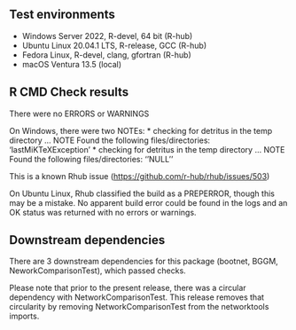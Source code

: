 ## Test environments

-   Windows Server 2022, R-devel, 64 bit (R-hub)
-   Ubuntu Linux 20.04.1 LTS, R-release, GCC (R-hub)
-   Fedora Linux, R-devel, clang, gfortran (R-hub)
-   macOS Ventura 13.5 (local)

## R CMD Check results

There were no ERRORS or WARNINGS

On Windows, there were two NOTEs: \* checking for detritus in the temp
directory … NOTE Found the following files/directories:
‘lastMiKTeXException’ \* checking for detritus in the temp directory …
NOTE Found the following files/directories: ‘’NULL’’

This is a known Rhub issue (<https://github.com/r-hub/rhub/issues/503>)

On Ubuntu Linux, Rhub classified the build as a PREPERROR, though this
may be a mistake. No apparent build error could be found in the logs and
an OK status was returned with no errors or warnings.

## Downstream dependencies

There are 3 downstream dependencies for this package (bootnet, BGGM,
NeworkComparisonTest), which passed checks.

Please note that prior to the present release, there was a circular
dependency with NetworkComparisonTest. This release removes that
circularity by removing NetworkComparisonTest from the networktools
imports.
